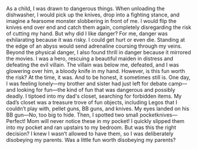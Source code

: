As a child, I was drawn to dangerous things. When unloading the dishwasher, I would pick up the knives, drop into a fighting stance, and imagine a fearsome monster slobbering in front of me. I would flip the knives end over end and catch them again, completely disregarding the risk of cutting my hand. But why did I like danger?
For me, danger was exhilarating because it was risky. I could get hurt or even die. Standing at the edge of an abyss would send adrenaline coursing through my veins. Beyond the physical danger, I also found thrill in danger because it mirrored the movies. I was a hero, rescuing a beautiful maiden in distress and defeating the evil villain. The villain was below me, defeated, and I was glowering over him, a bloody knife in my hand. However, is this fun worth the risk? At the time, it was. And to be honest, it sometimes still is.
One day, I was feeling lonely—my brother and sister had just left for debate camp—and looking for fun—the kind of fun that was dangerous and possibly deadly. I tiptoed into my dad's closet, searching for forbidden items. My dad’s closet was a treasure trove of fun objects, including Legos that I couldn’t play with, pellet guns, BB guns, and knives. My eyes landed on his BB gun—No, too big to hide. Then, I spotted two small pocketknives—Perfect! Mom will never notice these in my pocket! I quickly slipped them into my pocket and ran upstairs to my bedroom. But was this the right decision? I knew I wasn’t allowed to have them, so I was deliberately disobeying my parents. Was a little fun worth disobeying my parents?
